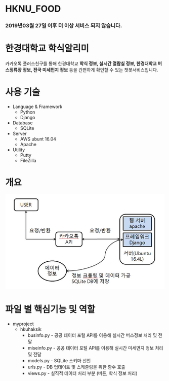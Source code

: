 # HKNU_FOOD

### 2019년03월 27일 이후 더 이상 서비스 되지 않습니다.

# 한경대학교 학식알리미

카카오톡 플러스친구를 통해 한경대학교 **학식 정보, 실시간 열람실 정보, 한경대학교 버스정류장 정보, 전국 미세먼지 정보** 등을 간편하게 확인할 수 있는 챗봇서비스입니다.

# 사용 기술
- Language & Framework
  - Python
  - Django
- Database
  - SQLite
- Server
  - AWS ubunt 16.04
  - Apache
- Utility
  - Putty
  - FileZilla

# 개요
![](./image/kakaoflow.jpg)

# 파일 별 핵심기능 및 역할
- myproject
  - hkuhaksik
    - businfo.py  - 공공 데이터 포털 API를 이용해 실시간 버스정보 처리 및 전달
    - miseinfo.py - 공공 데이터 포털 API를 이용해 실시간 미세먼지 정보 처리 및 전달
    - models.py   - SQLite 스키마 선언
    - urls.py     - DB 업데이트 및 스케줄링을 위한 함수 호출
    - views.py    - 실직적 데이터 처리 부분 (버튼, 학식 정보 처리)

